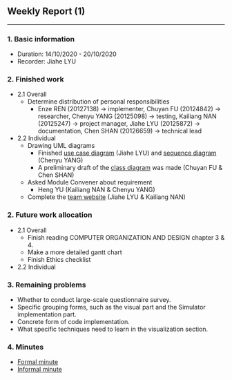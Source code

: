 ## Weekly Report (1)

***

### 1. Basic information

* Duration: 14/10/2020 - 20/10/2020
* Recorder: Jiahe LYU

### 2. Finished work

* 2.1 Overall
  * Determine distribution of personal responsibilities
    * Enze REN (20127138)  -> implementer, Chuyan FU (20124842) -> researcher, Chenyu YANG (20125098) -> testing, Kailiang NAN (20125247) -> project manager, Jiahe LYU (20125872) -> documentation, Chen SHAN (20126659) -> technical lead
* 2.2 Individual
  * Drawing UML diagrams
    * Finished [use case diagram](https://github.com/GRPMIPSVisualizer/Materials/blob/master/markdown_image/use_case_diagram.png) (Jiahe LYU) and [sequence diagram](https://github.com/GRPMIPSVisualizer/Materials/blob/master/markdown_image/sequence_diagram.jpg) (Chenyu YANG)
    * A preliminary draft of the [class diagram](https://github.com/GRPMIPSVisualizer/Materials/blob/master/markdown_image/class_diagram.jpeg) was made (Chuyan FU & Chen SHAN)
  * Asked Module Convener about requirement
    * Heng YU (Kailiang NAN & Chenyu YANG)
  * Complete the [team website](https://github.com/GRPMIPSVisualizer/Materials/blob/master/GRPwebsite) (Jiahe LYU & Kailiang NAN)

### 2. Future work allocation

* 2.1 Overall
  * Finish reading COMPUTER ORGANIZATION AND DESIGN chapter 3 & 4.
  * Make a more detailed gantt chart
  * Finish Ethics checklist
* 2.2 Individual

### 3. Remaining problems

* Whether to conduct large-scale questionnaire survey.
* Specific grouping forms, such as the visual part and the Simulator implementation part.
* Concrete form of code implementation.
* What specific techniques need to learn in the visualization section.

### 4. Minutes

* [Formal minute](https://github.com/GRPMIPSVisualizer/Materials/blob/master/minutes/formal/formal_minutes_1.md)
* [Informal minute](https://github.com/GRPMIPSVisualizer/Materials/blob/master/minutes/informal/informal_minutes_1.md)
